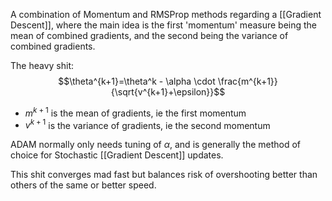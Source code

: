 A combination of Momentum and RMSProp methods regarding a [[Gradient Descent]], where the main idea is the first 'momentum' measure being the mean of combined gradients, and the second being the variance of combined gradients.

The heavy shit:
$$\theta^{k+1}=\theta^k - \alpha \cdot \frac{m^{k+1}}{\sqrt{v^{k+1}+\epsilon}}$$
- $m^{k+1}$ is the mean of gradients, ie the first momentum
- $v^{k+1}$ is the variance of gradients, ie the second momentum

ADAM normally only needs tuning of $\alpha$, and is generally the method of choice for Stochastic [[Gradient Descent]] updates.

This shit converges mad fast but balances risk of overshooting better than others of the same or better speed.